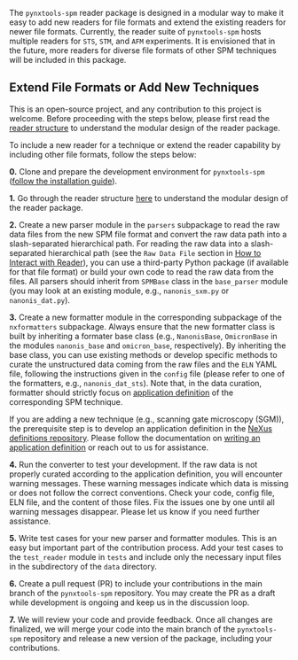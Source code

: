 The `pynxtools-spm` reader package is designed in a modular way to make it easy to add new readers for file formats and extend the existing readers for newer file formats. Currently, the reader suite of `pynxtools-spm` hosts multiple readers for `STS`, `STM`, and `AFM` experiments. It is envisioned that in the future, more readers for diverse file formats of other SPM techniques will be included in this package.

## __Extend File Formats or Add New Techniques__

This is an open-source project, and any contribution to this project is welcome. Before proceeding with the steps below, please first read the [reader structure](../explanation/reader-structure.md) to understand the modular design of the reader package.

To include a new reader for a technique or extend the reader capability by including other file formats, follow the steps below:

__0.__ Clone and prepare the development environment for `pynxtools-spm` ([follow the installation guide](../tutorials/installation.md)).

__1.__ Go through the reader structure [here](../explanation/reader-structure.md) to understand the modular design of the reader package.

__2.__ Create a new parser module in the `parsers` subpackage to read the raw data files from the new SPM file format and convert the raw data path into a slash-separated hierarchical path. For reading the raw data into a slash-separated hierarchical path (see the `Raw Data File` section in [How to Interact with Reader](../how-to-guides/how-to-use-the-reader.md)), you can use a third-party Python package (if available for that file format) or build your own code to read the raw data from the files. All parsers should inherit from `SPMBase` class in the `base_parser` module (you may look at an existing module, e.g., `nanonis_sxm.py` or `nanonis_dat.py`).

__3.__ Create a new formatter module in the corresponding subpackage of the `nxformatters` subpackage. Always ensure that the new formatter class is built by inheriting a formater base class (e.g., `NanonisBase`, `OmicronBase` in the modules `nanonis_base` and `omicron_base`, respectively). By inheriting the base class, you can use existing methods or develop specific methods to curate the unstructured data coming from the raw files and the `ELN` YAML file, following the instructions given in the `config` file (please refer to one of the formatters, e.g., `nanonis_dat_sts`). Note that, in the data curation, formatter should strictly focus on [application definition](https://fairmat-nfdi.github.io/nexus_definitions/classes/contributed_definitions/spm-structure.html#spm-structure) of the corresponding SPM technique.

If you are adding a new technique (e.g., scanning gate microscopy (SGM)), the prerequisite step is to develop an application definition in the [NeXus definitions repository](https://github.com/FAIRmat-NFDI/nexus_definitions). Please follow the documentation on [writing an application definition](https://fairmat-nfdi.github.io/pynxtools/how-tos/nexus/writing-an-appdef.html) or reach out to us for assistance.

__4.__ Run the converter to test your development. If the raw data is not properly curated according to the application definition, you will encounter warning messages. These warning messages indicate which data is missing or does not follow the correct conventions. Check your code, config file, ELN file, and the content of those files. Fix the issues one by one until all warning messages disappear. Please let us know if you need further assistance.

__5.__ Write test cases for your new parser and formatter modules. This is an easy but important part of the contribution process. Add your test cases to the `test_reader` module in `tests` and include only the necessary input files in the subdirectory of the `data` directory.

__6.__ Create a pull request (PR) to include your contributions in the main branch of the `pynxtools-spm` repository. You may create the PR as a draft while development is ongoing and keep us in the discussion loop.

__7.__ We will review your code and provide feedback. Once all changes are finalized, we will merge your code into the main branch of the `pynxtools-spm` repository and release a new version of the package, including your contributions.